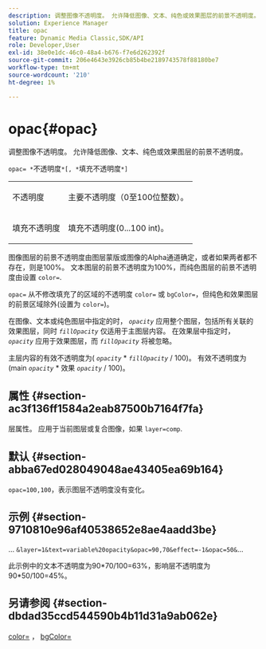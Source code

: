 ```yaml
---
description: 调整图像不透明度。 允许降低图像、文本、纯色或效果图层的前景不透明度。
solution: Experience Manager
title: opac
feature: Dynamic Media Classic,SDK/API
role: Developer,User
exl-id: 38e0e1dc-46c0-48a4-b676-f7e6d262392f
source-git-commit: 206e4643e3926cb85b4be2189743578f88180be7
workflow-type: tm+mt
source-wordcount: '210'
ht-degree: 1%

---
```


# opac{#opac}

调整图像不透明度。 允许降低图像、文本、纯色或效果图层的前景不透明度。

`opac= *`不透明度`*[, *`填充不透明度`*]`

<table id="simpletable_DA4B5D86C496480886FADB284AD6047F"> 
 <tr class="strow"> 
  <td class="stentry"> <p><span class="varname"> 不透明度</span> </p> </td> 
  <td class="stentry"> <p>主要不透明度（0至100位整数）。 </p></td> 
 </tr> 
 <tr class="strow"> 
  <td class="stentry"> <p><span class="varname"> 填充不透明度</span> </p></td> 
  <td class="stentry"> <p>填充不透明度(0...100 int)。 </p></td> 
 </tr> 
</table>

图像图层的前景不透明度由图层蒙版或图像的Alpha通道确定，或者如果两者都不存在，则是100%。 文本图层的前景不透明度为100%，而纯色图层的前景不透明度由设置 `color=`.

`opac=` 从不修改填充了的区域的不透明度 `color=` 或 `bgColor=`，但纯色和效果图层的前景区域除外(设置为 `color=`)。

在图像、文本或纯色图层中指定的时， *`opacity`* 应用整个图层，包括所有关联的效果图层，同时 *`fillOpacity`* 仅适用于主图层内容。 在效果层中指定时， *`opacity`* 应用于效果图层，而 *`fillOpacity`* 将被忽略。

主层内容的有效不透明度为( *`opacity`* &#42; *`fillOpacity`* / 100)。 有效不透明度为(main *`opacity`* &#42; 效果 *`opacity`* / 100)。

## 属性 {#section-ac3f136ff1584a2eab87500b7164f7fa}

层属性。 应用于当前图层或复合图像，如果 `layer=comp`.

## 默认 {#section-abba67ed028049048ae43405ea69b164}

`opac=100,100`，表示图层不透明度没有变化。

## 示例 {#section-9710810e96af40538652e8ae4aadd3be}

… `&layer=1&text=variable%20opacity&opac=90,70&effect=-1&opac=50&`…

此示例中的文本不透明度为90&#42;70/100=63%，影响层不透明度为90&#42;50/100=45%。

## 另请参阅 {#section-dbdad35ccd544590b4b11d31a9ab062e}

[color=](/help/aem-is-ir-api/is-api/http-ref/image-serving-api-ref/c-http-protocol-reference/c-data-types/r-is-http-color.md) ， [bgColor=](../../../../../is-api/http-ref/image-serving-api-ref/c-http-protocol-reference/c-command-reference/r-bgcolor.md#reference-441371ba4ef54fe781887c5ae448f6ab)
